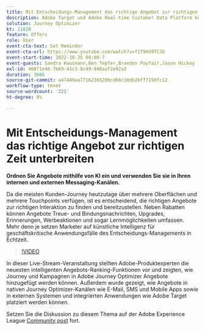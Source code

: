 ```yaml
---
title: Mit Entscheidungs-Management das richtige Angebot zur richtigen Zeit unterbreiten
description: Adobe Target und Adobe Real-time Customer Data Platform können integriert werden, um ein personalisierteres Kundenerlebnis zu bieten. In diesem Livestream-Ereignis erfahren Sie, wie die Integration dieser beiden Plattformen Unternehmen dabei helfen kann, Daten in Echtzeit zu erfassen und anschließend zielgerichtete Erlebnisse zu erstellen und zu testen. Sehen Sie sich den End-to-End-Prozess dieser leistungsstarken Funktion in einer Live-Demonstration an.
solution: Journey Optimizer
kt: 11028
feature: Offers
role: User
event-cta-text: Set Reminder
event-cta-url: https://www.youtube.com/watch?v=f1T9XU9TCJU
event-start-time: 2022-10-25 09:00-7
event-guests: Sandra Hausmann,Ben Tepfer,Brandon Poyfair,Jason Hickey
exl-id: 468f1e46-7b69-41c3-8c49-948aaf2e92a3
duration: 3666
source-git-commit: a47449aa7716236520bcd66c10db2bff7150fc12
workflow-type: tm+mt
source-wordcount: '221'
ht-degree: 0%

---
```


# Mit Entscheidungs-Management das richtige Angebot zur richtigen Zeit unterbreiten

**Ordnen Sie Angebote mithilfe von KI ein und verwenden Sie sie in Ihren internen und externen Messaging-Kanälen.**

Da die meisten Kunden-Journey heutzutage über mehrere Oberflächen und mehrere Touchpoints verfügen, ist es entscheidend, die richtigen Angebote zur richtigen Interaktion zu finden und bereitzustellen. Neben Rabatten können Angebote Treue- und Bindungsnachrichten, Upgrades, Erinnerungen, Werbeaktionen und sogar Lernmöglichkeiten umfassen. Mehr denn je setzen Marketer auf künstliche Intelligenz für geschäftskritische Anwendungsfälle des Entscheidungs-Managements in Echtzeit.

>[!VIDEO](https://video.tv.adobe.com/v/3410560/?quality=12&learn=on)

In dieser Live-Stream-Veranstaltung stellten Adobe-Produktexperten die neuesten intelligenten Angebots-Ranking-Funktionen vor und zeigten, wie Journey und Kampagnen in Adobe Journey Optimizer Angebote hinzugefügt werden können.  Außerdem wurde gezeigt, wie Angebote in nativen Journey Optimizer-Kanälen wie E-Mail, SMS und Mobile Apps sowie in externen Systemen und integrierten Anwendungen wie Adobe Target platziert werden können.

Setzen Sie die Diskussion zu diesem Thema auf der Adobe Experience League [Community post](https://experienceleaguecommunities.adobe.com/t5/journey-optimizer-discussions/experience-league-live-post-session-discussion-deliver-the-right/m-p/554802?profile.language=de#M55) fort.
